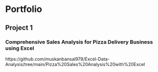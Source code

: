 # Portfolio
<h2>Project 1</h2>
<h3>Comprehensive Sales Analysis for Pizza Delivery Business using Excel</h3>
<p>https://github.com/muskanbansal978/Excel-Data-Analysis/tree/main/Pizza%20Sales%20Analysis%20with%20Excel</p>
